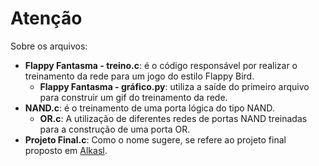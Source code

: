 # Atenção
Sobre os arquivos:
* __Flappy Fantasma - treino.c__: é o código responsável por realizar o treinamento da rede para um jogo do estilo Flappy Bird.
  * __Flappy Fantasma - gráfico.py__: utiliza a saíde do primeiro arquivo para construir um gif do treinamento da rede.
* __NAND.c__: é o treinamento de uma porta lógica do tipo NAND.
  * __OR.c__: A utilização de diferentes redes de portas NAND treinadas para a construção de uma porta OR.
* __Projeto Final.c__: Como o nome sugere, se refere ao projeto final proposto em [Alkasl](https://alkasl.wordpress.com/). 
